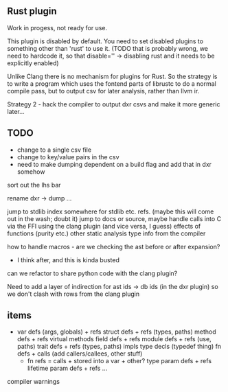 Rust plugin
-----------

Work in progess, not ready for use.

This plugin is disabled by default. You need to set disabled plugins to something
other than 'rust' to use it. (TODO that is probably wrong, we need to hardcode it,
so that disable='' -> disabling rust and it needs to be explicitly enabled)

Unlike Clang there is no mechanism for plugins for Rust. So the strategy is to write
a program which uses the fontend parts of librustc to do a normal compile pass,
but to output csv for later analysis, rather than llvm ir.

Strategy 2 - hack the compiler to output dxr csvs and make it more generic later...

TODO
----

* change to a single csv file
* change to key/value pairs in the csv
* need to make dumping dependent on a build flag and add that in dxr somehow

sort out the lhs bar

rename dxr -> dump ...

jump to stdlib index somewhere for stdlib etc. refs. (maybe this will come out in the wash; doubt it)
  jump to docs or source, maybe
handle calls into C via the FFI using the clang plugin (and vice versa, I guess)
effects of functions (purity etc.)
  other static analysis type info from the compiler

how to handle macros - are we checking the ast before or after expansion?
  - I think after, and this is kinda busted

can we refactor to share python code with the clang plugin?

Need to add a layer of indirection for ast ids -> db ids (in the dxr plugin) so we
don't clash with rows from the clang plugin

items
-----

* var defs (args, globals) + refs
struct defs + refs (types, paths)
method defs + refs
  virtual methods
field defs + refs
module defs + refs (use, paths)
trait defs + refs (types, paths)
impls
type decls (typedef thing)
fn defs + calls (add callers/callees, other stuff)
  + fn refs = calls + stored into a var + other?
type param defs + refs
lifetime param defs + refs
...

compiler warnings
